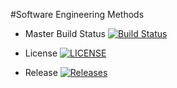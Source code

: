 #Software Engineering Methods

- Master Build Status [![Build Status](https://travis-ci.org/Zynpai/SEM.svg?branch=master)](https://travis-ci.org/Zynpai/SEM)

- License [![LICENSE](https://img.shields.io/github/license/Zynpai/sem.svg?style=flat-square)](https://github.com/<github-username>/sem/blob/master/LICENSE)
- Release [![Releases](https://img.shields.io/github/release/Zynpai/sem/all.svg?style=flat-square)](https://github.com/<github-username>/sem/releases)